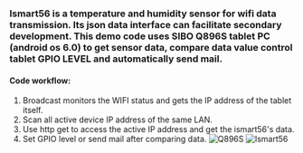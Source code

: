 ###  Ismart56 is a temperature and humidity sensor for wifi data transmission. Its json data interface can facilitate secondary development. This demo code uses SIBO Q896S tablet PC (android os 6.0) to get sensor data, compare data value control tablet GPIO LEVEL and automatically send mail.
#### Code workflow:
1. Broadcast monitors the WIFI status and gets the IP address of the tablet itself.
2. Scan all active device IP address of the same LAN.
3. Use http get to access the active IP address and get the ismart56's data.
4. Set GPIO level or send mail after comparing data.
![Q896S](http://www.iosmart.net/sites/default/files/ismart_app.png)
![Ismart56](http://www.iosmart.net/sites/default/files/ismart56-2.png)
